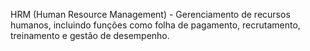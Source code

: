 HRM (Human Resource Management) - Gerenciamento de recursos humanos, incluindo funções como folha de pagamento, recrutamento, treinamento e gestão de desempenho.